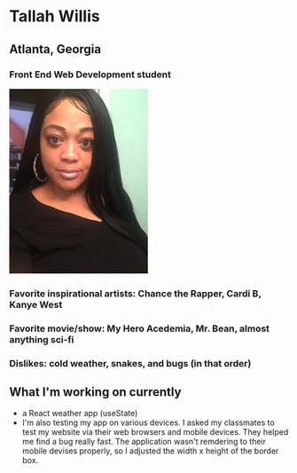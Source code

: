 
# Tallah Willis
## Atlanta, Georgia
### Front End Web Development student
![Image](https://github.com/twillisdev/twillisdev.github.io/blob/main/Tallah%20for%20Git.io.jpg)
### Favorite inspirational artists: Chance the Rapper, Cardi B, Kanye West
### Favorite movie/show: My Hero Acedemia, Mr. Bean, almost anything sci-fi
### Dislikes: cold weather, snakes, and bugs (in that order)

## What I'm working on currently
- a React weather app (useState)
- I'm also testing my app on various devices. I asked my classmates to test my website via their web browsers and mobile devices. 
They helped me find a bug really fast. The application wasn't remdering to their mobile devises properly, so I adjusted the width x height of the border box.


